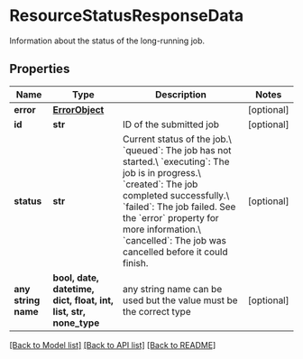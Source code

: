 # ResourceStatusResponseData

Information about the status of the long-running job.

## Properties
Name | Type | Description | Notes
------------ | ------------- | ------------- | -------------
**error** | [**ErrorObject**](ErrorObject.md) |  | [optional] 
**id** | **str** | ID of the submitted job | [optional] 
**status** | **str** | Current status of the job.\\ &#x60;queued&#x60;: The job has not started.\\ &#x60;executing&#x60;: The job is in progress.\\ &#x60;created&#x60;: The job completed successfully.\\ &#x60;failed&#x60;: The job failed. See the &#x60;error&#x60; property for more information.\\ &#x60;cancelled&#x60;: The job was cancelled before it could finish. | [optional] 
**any string name** | **bool, date, datetime, dict, float, int, list, str, none_type** | any string name can be used but the value must be the correct type | [optional]

[[Back to Model list]](../README.md#documentation-for-models) [[Back to API list]](../README.md#documentation-for-api-endpoints) [[Back to README]](../README.md)


